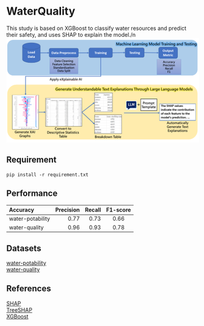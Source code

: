 # WaterQuality

This study is based on XGBoost to classify water resources and predict their safety, and uses SHAP to explain the model./n
![image](https://github.com/yuntech-bdrc/WaterQuality/blob/main/image/Screenshot%202024-09-22%20133107.png)

## Requirement  
 
``` shell
pip install -r requirement.txt
```

## Performance
| Accuracy | Precision | Recall | F1-score |
| :-- | --: | --: |:--:|
| water-potability | 0.77 | 0.73 | 0.66 | 0.7 |
| water-quality | 0.96 | 0.93 | 0.78 | 0.85 |

## Datasets
[water-potability](https://www.kaggle.com/datasets/adityakadiwal/water-potability "kaggle_water_potability")  
[water-quality](https://www.kaggle.com/datasets/mssmartypants/water-quality "kaggle_water_quality")

## References

[SHAP](https://arxiv.org/abs/1705.07874 "A Unified Approach to Interpreting Model Predictions")  
[TreeSHAP](https://arxiv.org/abs/1802.03888 "Consistent Individualized Feature Attribution for Tree Ensembles")  
[XGBoost](https://arxiv.org/abs/1603.02754 "XGBoost: A Scalable Tree Boosting System")  

